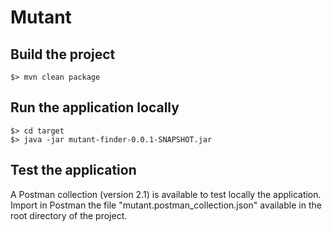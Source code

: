 # Mutant

## Build the project
```
$> mvn clean package
```

## Run the application locally
```
$> cd target
$> java -jar mutant-finder-0.0.1-SNAPSHOT.jar
```

## Test the application
A Postman collection (version 2.1) is available to test locally the application.
Import in Postman the file "mutant.postman_collection.json" available in the root directory of the project.